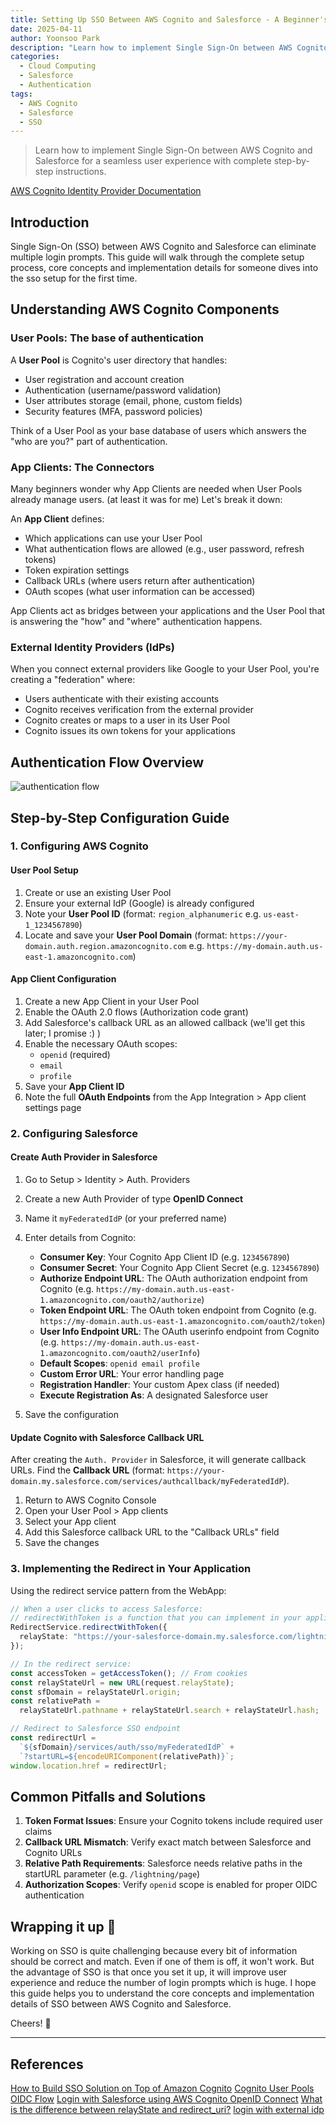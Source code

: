 ```yaml
---
title: Setting Up SSO Between AWS Cognito and Salesforce - A Beginner's Guide
date: 2025-04-11
author: Yoonsoo Park
description: "Learn how to implement Single Sign-On between AWS Cognito and Salesforce for a seamless user experience with complete step-by-step instructions."
categories:
  - Cloud Computing
  - Salesforce
  - Authentication
tags:
  - AWS Cognito
  - Salesforce
  - SSO
---
```


> Learn how to implement Single Sign-On between AWS Cognito and Salesforce for a seamless user experience with complete step-by-step instructions.

[AWS Cognito Identity Provider Documentation](https://docs.aws.amazon.com/cognito/latest/developerguide/cognito-user-pools-identity-provider.html)

## Introduction

Single Sign-On (SSO) between AWS Cognito and Salesforce can eliminate multiple login prompts. This guide will walk through the complete setup process, core concepts and implementation details for someone dives into the sso setup for the first time.

## Understanding AWS Cognito Components

### User Pools: The base of authentication

A **User Pool** is Cognito's user directory that handles:

- User registration and account creation
- Authentication (username/password validation)
- User attributes storage (email, phone, custom fields)
- Security features (MFA, password policies)

Think of a User Pool as your base database of users which answers the "who are you?" part of authentication.

### App Clients: The Connectors

Many beginners wonder why App Clients are needed when User Pools already manage users. (at least it was for me) Let's break it down:

An **App Client** defines:

- Which applications can use your User Pool
- What authentication flows are allowed (e.g., user password, refresh tokens)
- Token expiration settings
- Callback URLs (where users return after authentication)
- OAuth scopes (what user information can be accessed)

App Clients act as bridges between your applications and the User Pool that is answering the "how" and "where" authentication happens.

### External Identity Providers (IdPs)

When you connect external providers like Google to your User Pool, you're creating a "federation" where:

- Users authenticate with their existing accounts
- Cognito receives verification from the external provider
- Cognito creates or maps to a user in its User Pool
- Cognito issues its own tokens for your applications

## Authentication Flow Overview

![authentication flow](images/cognito-salesforce-sso.png)

## Step-by-Step Configuration Guide

### 1. Configuring AWS Cognito

#### User Pool Setup

1. Create or use an existing User Pool
2. Ensure your external IdP (Google) is already configured
3. Note your **User Pool ID** (format: `region_alphanumeric` e.g. `us-east-1_1234567890`)
4. Locate and save your **User Pool Domain** (format: `https://your-domain.auth.region.amazoncognito.com` e.g. `https://my-domain.auth.us-east-1.amazoncognito.com`)

#### App Client Configuration

1. Create a new App Client in your User Pool
2. Enable the OAuth 2.0 flows (Authorization code grant)
3. Add Salesforce's callback URL as an allowed callback (we'll get this later; I promise :) )
4. Enable the necessary OAuth scopes:
   - `openid` (required)
   - `email`
   - `profile`
5. Save your **App Client ID**
6. Note the full **OAuth Endpoints** from the App Integration > App client settings page

### 2. Configuring Salesforce

#### Create Auth Provider in Salesforce

1. Go to Setup > Identity > Auth. Providers
2. Create a new Auth Provider of type **OpenID Connect**
3. Name it `myFederatedIdP` (or your preferred name)
4. Enter details from Cognito:

   - **Consumer Key**: Your Cognito App Client ID (e.g. `1234567890`)
   - **Consumer Secret**: Your Cognito App Client Secret (e.g. `1234567890`)
   - **Authorize Endpoint URL**: The OAuth authorization endpoint from Cognito (e.g. `https://my-domain.auth.us-east-1.amazoncognito.com/oauth2/authorize`)
   - **Token Endpoint URL**: The OAuth token endpoint from Cognito (e.g. `https://my-domain.auth.us-east-1.amazoncognito.com/oauth2/token`)
   - **User Info Endpoint URL**: The OAuth userinfo endpoint from Cognito (e.g. `https://my-domain.auth.us-east-1.amazoncognito.com/oauth2/userInfo`)
   - **Default Scopes**: `openid email profile`
   - **Custom Error URL**: Your error handling page
   - **Registration Handler**: Your custom Apex class (if needed)
   - **Execute Registration As**: A designated Salesforce user

5. Save the configuration

#### Update Cognito with Salesforce Callback URL

After creating the `Auth. Provider` in Salesforce, it will generate callback URLs. Find the **Callback URL** (format: `https://your-domain.my.salesforce.com/services/authcallback/myFederatedIdP`).

1. Return to AWS Cognito Console
2. Open your User Pool > App clients
3. Select your App client
4. Add this Salesforce callback URL to the "Callback URLs" field
5. Save the changes

### 3. Implementing the Redirect in Your Application

Using the redirect service pattern from the WebApp:

```typescript
// When a user clicks to access Salesforce:
// redirectWithToken is a function that you can implement in your application
RedirectService.redirectWithToken({
  relayState: "https://your-salesforce-domain.my.salesforce.com/lightning/page", // this is where you want to redirect the user after authentication
});

// In the redirect service:
const accessToken = getAccessToken(); // From cookies
const relayStateUrl = new URL(request.relayState);
const sfDomain = relayStateUrl.origin;
const relativePath =
  relayStateUrl.pathname + relayStateUrl.search + relayStateUrl.hash;

// Redirect to Salesforce SSO endpoint
const redirectUrl =
  `${sfDomain}/services/auth/sso/myFederatedIdP` +
  `?startURL=${encodeURIComponent(relativePath)}`;
window.location.href = redirectUrl;
```

## Common Pitfalls and Solutions

1. **Token Format Issues**: Ensure your Cognito tokens include required user claims
2. **Callback URL Mismatch**: Verify exact match between Salesforce and Cognito URLs
3. **Relative Path Requirements**: Salesforce needs relative paths in the startURL parameter (e.g. `/lightning/page`)
4. **Authorization Scopes**: Verify `openid` scope is enabled for proper OIDC authentication

## Wrapping it up 👏

Working on SSO is quite challenging because every bit of information should be correct and match. Even if one of them is off, it won't work.
But the advantage of SSO is that once you set it up, it will improve user experience and reduce the number of login prompts which is huge.
I hope this guide helps you to understand the core concepts and implementation details of SSO between AWS Cognito and Salesforce.

Cheers! 🍺

---

## References

[How to Build SSO Solution on Top of Amazon Cognito](https://www.sphereinc.com/blogs/how-to-build-sso-solution-on-top-of-amazon-cognito/)
[Cognito User Pools OIDC Flow](https://docs.aws.amazon.com/cognito/latest/developerguide/cognito-user-pools-oidc-flow.html)
[Login with Salesforce using AWS Cognito OpenID Connect](https://stackoverflow.com/questions/51782571/login-with-salesforce-using-aws-cognito-openid-connect)
[What is the difference between relayState and redirect_uri?](https://salesforce.stackexchange.com/questions/317978/what-is-the-difference-between-relaystate-and-redirect-uri)
[login with external idp](https://www.miniorange.com/iam/login-with-external-idp/configure-aws-cognito-sso)
